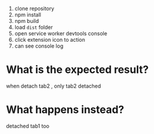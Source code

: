 1. clone repository
2. npm install
3. npm build
4. load `dist` folder
5. open service worker devtools console
6. click extension icon to action
7. can see console log

# What is the expected result?
when detach tab2 , only tab2 detached

# What happens instead?
detached tab1 too